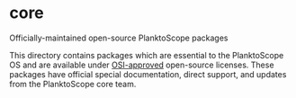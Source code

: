 # core
Officially-maintained open-source PlanktoScope packages

This directory contains packages which are essential to the PlanktoScope OS and are available under
[OSI-approved](https://opensource.org/licenses/) open-source licenses. These packages have official
special documentation, direct support, and updates from the PlanktoScope core team.
